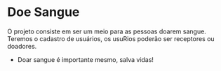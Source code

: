 # Doe Sangue

O projeto consiste em ser um meio para as pessoas doarem sangue. Teremos o cadastro de usuários, os usuRios poderão ser receptores ou doadores.

- Doar sangue é importante mesmo, salva vidas!
